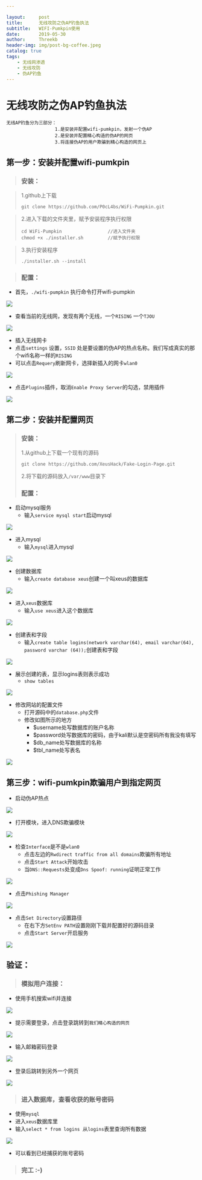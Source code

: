 ```yaml
---

layout:     post
title:      无线攻防之伪AP钓鱼执法
subtitle:   WIFI-Pumkpin使用
date:       2019-05-30
author:     Threekb
header-img: img/post-bg-coffee.jpeg
catalog: true
tags:
    - 无线网渗透
    - 无线攻防
    - 伪AP钓鱼
---
```


# 无线攻防之伪AP钓鱼执法

```
无线AP钓鱼分为三部分：
				  1.是安装并配置wifi-pumkpin，发射一个伪AP
				  2.是安装并配置精心构造的伪AP的网页
				  3.将连接伪AP的用户欺骗到精心构造的网页上
```

## 第一步：安装并配置wifi-pumkpin

> ### 安装：

> 1.github上下载
>
> ```
> git clone https://github.com/P0cL4bs/WiFi-Pumpkin.git
> ```

> 2.进入下载的文件夹里，赋予安装程序执行权限
>
> ```
> cd WiFi-Pumpkin                 //进入文件夹
> chmod +x ./installer.sh         //赋予执行权限
> ```

> 3.执行安装程序
>
> ```
> ./installer.sh --install
> ```

> ### 配置：

* 首先，`./wifi-pumpkin` 执行命令打开wifi-pumpkin

![](https://threekb-1259310634.cos.ap-beijing.myqcloud.com/blog/20190530135153.png)

* 查看当前的无线网，发现有两个无线，一个`RISING` 一个`TJOU` 

![](https://threekb-1259310634.cos.ap-beijing.myqcloud.com/blog/20190530135828.png)

* 插入无线网卡
* 点击`settings` 设置，`SSID` 处是要设置的伪AP的热点名称。我们写成真实的那个wifi名称一样的`RISING`
* 可以点击`Requery`刷新网卡，选择新插入的网卡`wlan0`

![](https://threekb-1259310634.cos.ap-beijing.myqcloud.com/blog/20190530145453.png)

* 点击`Plugins`插件，取消`Enable Proxy Server`的勾选，禁用插件

![](https://threekb-1259310634.cos.ap-beijing.myqcloud.com/blog/20190530140201.png)

## 第二步：安装并配置网页

> ### 安装：
>
> 1.从github上下载一个现有的源码
>
> ```
> git clone https://github.com/XeusHack/Fake-Login-Page.git
> ```
>
> 2.将下载的源码放入`/var/www`目录下
>
> ### 配置：

* 启动mysql服务
  * 输入`service mysql start`启动mysql

![](https://threekb-1259310634.cos.ap-beijing.myqcloud.com/blog/20190530141634.png)

* 进入mysql
  * 输入`mysql`进入mysql

![](https://threekb-1259310634.cos.ap-beijing.myqcloud.com/blog/20190530141934.png)

* 创建数据库
  * 输入`create database xeus`创建一个叫xeus的数据库

![](https://threekb-1259310634.cos.ap-beijing.myqcloud.com/blog/20190530142046.png)

* 进入`xeus`数据库
  * 输入`use xeus`进入这个数据库

![](https://threekb-1259310634.cos.ap-beijing.myqcloud.com/blog/20190530142146.png)

* 创建表和字段
  * 输入`create table logins(network varchar(64), email varchar(64), password varchar (64));`创建表和字段

![](https://threekb-1259310634.cos.ap-beijing.myqcloud.com/blog/20190530142256.png)

* 展示创建的表，显示logins表则表示成功
  * `show tables`

![](https://threekb-1259310634.cos.ap-beijing.myqcloud.com/blog/20190530142341.png)

* 修改网站的配置文件
  * 打开源码中的`database.php`文件
  * 修改如图所示的地方
    * $username处写数据库的账户名称
    * $password处写数据库的密码，由于kali默认是空密码所有我没有填写
    * $db_name处写数据库的名称
    * $tbl_name处写表名

![](https://threekb-1259310634.cos.ap-beijing.myqcloud.com/blog/20190530142638.png)

## 第三步：wifi-pumkpin欺骗用户到指定网页

* 启动伪AP热点

![](https://threekb-1259310634.cos.ap-beijing.myqcloud.com/blog/20190530142853.png)

* 打开模块，进入DNS欺骗模块

![](https://threekb-1259310634.cos.ap-beijing.myqcloud.com/blog/20190530142925.png)

* 检查`Interface`是不是`wlan0`
  * 点击左边的`Rwdirect traffic from all domains`欺骗所有地址
  * 点击`Start Attack`开始攻击
  * 当`DNS::Requests`处变成`Dns Spoof: running`证明正常工作

![](https://threekb-1259310634.cos.ap-beijing.myqcloud.com/blog/20190530143012.png)

* 点击`Phishing Manager`

![](https://threekb-1259310634.cos.ap-beijing.myqcloud.com/blog/20190530143441.png)

* 点击`Set Directory`设置路径
  * 在右下方`SetEnv PATH`设置刚刚下载并配置好的源码目录
  * 点击`Start Server`开启服务

![](https://threekb-1259310634.cos.ap-beijing.myqcloud.com/blog/20190530143641.png)

## 验证：

> ### 模拟用户连接：

* 使用手机搜索wifi并连接

![](https://threekb-1259310634.cos.ap-beijing.myqcloud.com/blog/20190530143722.png)

* 提示需要登录，点击登录跳转到`我们精心构造的网页`

![](https://threekb-1259310634.cos.ap-beijing.myqcloud.com/blog/20190530143822.png)

* 输入邮箱密码登录

![](https://threekb-1259310634.cos.ap-beijing.myqcloud.com/blog/20190530143904.png)

* 登录后跳转到另外一个网页

![](https://threekb-1259310634.cos.ap-beijing.myqcloud.com/blog/20190530143913.png)

> ### 进入数据库，查看收获的账号密码

* 使用`mysql`
* 进入`xeus`数据库里
* 输入`select * from logins `从`logins`表里查询所有数据

![](https://threekb-1259310634.cos.ap-beijing.myqcloud.com/blog/20190530144219.png)

* 可以看到已经捕获的账号密码

> ### 完工 :-)
